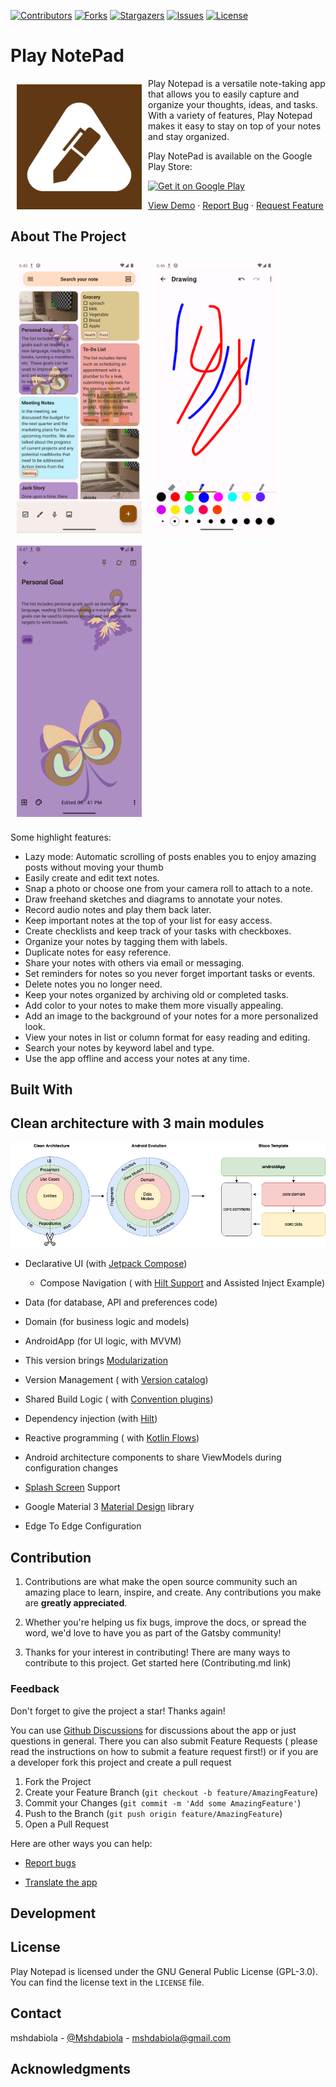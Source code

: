 [![Contributors](https://img.shields.io/github/contributors/mshdabiola/Play_NotePad.svg?style=for-the-badge)](https://github.com/mshdabiola/Play_NotePad/graphs/contributors)
[![Forks](https://img.shields.io/github/forks/mshdabiola/Play_NotePad.svg?style=for-the-badge)](https://github.com/mshdabiola/Play_NotePad/metworks/members)
[![Stargazers](https://img.shields.io/github/stars/mshdabiola/Play_NotePad.svg?style=for-the-badge)](https://github.com/mshdabiola/Play_NotePad/stargazers)
[![Issues](https://img.shields.io/github/issues/mshdabiola/Play_NotePad.svg?style=for-the-badge)](https://github.com/Wladefant/mshdabiola/Play_NotePad/issues)
[![License](https://img.shields.io/github/license/mshdabiola/Play_NotePad.svg?style=for-the-badge)](https://github.com/mshdabiola/Play_NotePad/master/LICENSE)


# Play NotePad

[<img src="/images/ic_launcher-playstore.png" align="left"
width="200" hspace="10" vspace="10">](/images/ic_launcher-playstore.png)

Play Notepad is a versatile note-taking app that allows you to easily capture and organize your
thoughts, ideas, and tasks. With a variety of features, Play Notepad makes it easy to stay on top of
your notes and stay organized.

Play NotePad is available on the Google Play Store:

<p align="left">
<a href="https://play.google.com/store/apps/">
    <img alt="Get it on Google Play"
        height="70"
        src="https://play.google.com/intl/en_us/badges/images/generic/en_badge_web_generic.png" />
</a>  


        

<a href="https://github.com/mshdabiola/Play_NotePad">View Demo</a>
·
<a href="https://github.com/mshdabiola/Play_NotePad/issues">Report Bug</a>
·
<a href="https://github.com/mshdabiola/Play_NotePad/issues">Request Feature</a>
  </p>


## About The Project

[<img src="/images/screenshot1.png" align="left"
width="200"
    hspace="10" vspace="10">](images/screenshot1.png)
[<img src="images/screenshot2.png" align="center"
width="200"
    hspace="10" vspace="10">](images/screenshot2.png)
[<img src="images/screenshot3.png" align="center"
width="200"
hspace="10" vspace="10">](images/screenshot3.png)

Some highlight features:

- Lazy mode: Automatic scrolling of posts enables you to enjoy amazing posts without moving your
  thumb
- Easily create and edit text notes.
- Snap a photo or choose one from your camera roll to attach to a note.
- Draw freehand sketches and diagrams to annotate your notes.
- Record audio notes and play them back later.
- Keep important notes at the top of your list for easy access.
- Create checklists and keep track of your tasks with checkboxes.
- Organize your notes by tagging them with labels.
- Duplicate notes for easy reference.
- Share your notes with others via email or messaging.
- Set reminders for notes so you never forget important tasks or events.
- Delete notes you no longer need.
- Keep your notes organized by archiving old or completed tasks.
- Add color to your notes to make them more visually appealing.
- Add an image to the background of your notes for a more personalized look.
- View your notes in list or column format for easy reading and editing.
- Search your notes by keyword label and type.
- Use the app offline and access your notes at any time.

## Built With

## Clean architecture with 3 main modules

<img src="/images/AndroidTemplate-CleanArchitecture.jpeg" alt="ArchiTecture logo"/>

- Declarative UI (with [Jetpack Compose](https://developer.android.com/jetpack/compose))
    - Compose Navigation (
      with [Hilt Support](https://developer.android.com/jetpack/compose/libraries#hilt-navigation)
      and Assisted Inject Example)
- Data (for database, API and preferences code)
- Domain (for business logic and models)
- AndroidApp (for UI logic, with MVVM)
- This version brings [Modularization](https://developer.android.com/topic/modularization)
- Version Management (
  with [Version catalog](https://docs.gradle.org/current/userguide/platforms.html))
- Shared Build Logic (
  with [Convention plugins](https://docs.gradle.org/current/samples/sample_convention_plugins.html))
- Dependency injection (with [Hilt](http://google.github.io/hilt/))
- Reactive programming (
  with [Kotlin Flows](https://kotlinlang.org/docs/reference/coroutines/flow.html))
- Android architecture components to share ViewModels during configuration changes
- [Splash Screen](https://developer.android.com/develop/ui/views/launch/splash-screen) Support
- Google Material 3 [Material Design](https://material.io/blog/android-material-theme-color) library

- Edge To Edge Configuration

[//]: # (## Tests)

[//]: # (- [Mockk]&#40;https://mockk.io/&#41; library)

[//]: # (- Unit tests)

[//]: # (- Application tests)

[//]: # (    - example on how to work with tests)

[//]: # (- Activity tests &#40;with [Compose Testing]&#40;https://developer.android.com/jetpack/compose/testing&#41;&#41;)

[//]: # (    - example on how to work with coroutine scopes in tests)

## Contribution

1. Contributions are what make the open source community such an amazing place to learn, inspire,
   and create. Any contributions you make are **greatly appreciated**.

2. Whether you're helping us fix bugs, improve the docs, or spread the word, we'd love to have you
   as part of the Gatsby community!

3. Thanks for your interest in contributing! There are many ways to contribute to this project. Get
   started here (Contributing.md link)

### Feedback

Don't forget to give the project a star! Thanks again!

You can use [Github Discussions](https://github.com/mshdabiola/Play_NotePad/discussions) for
discussions about the app or just questions in general. There you can also submit Feature Requests (
please read the instructions on how to submit a feature request first!) or if you are a developer
fork this project and create a pull request

1. Fork the Project
2. Create your Feature Branch (`git checkout -b feature/AmazingFeature`)
3. Commit your Changes (`git commit -m 'Add some AmazingFeature'`)
4. Push to the Branch (`git push origin feature/AmazingFeature`)
5. Open a Pull Request

Here are other ways you can help:

* [Report bugs](https://github.com/mshdabiola/Play_NotePad/issues)

* [Translate the app](https://poeditor.com/join/project/rdWI3SpnSW)

## Development

## License

Play Notepad is licensed under the GNU General Public License (GPL-3.0). You can find the license
text in the `LICENSE` file.


## Contact

mshdabiola - [@Mshdabiola](https://twitter.com/mshdabiola) - mshdabiola@gmail.com



## Acknowledgments
